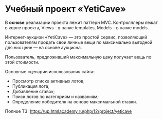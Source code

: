 # Учебный проект «YetiCave»

В **основе** реализации проекта лежит паттерн MVC.
Контролллеры лежат в корне проекта, Views - в папке templates, Models - в папке models.

Интернет-аукцион «YetiCave» — это простой сервис, позволяющий пользователям продать свои личные вещи по максимально выгодной для них цене — на основе аукциона.

Пользователь, предложивший максимальную цену получает вещь по этой стоимости.

Основные сценарии использования сайта:
- Просмотр списка активных лотов;
- Публикация лота;
- Добавление ставок;
- Поиск лотов по категориям и названиям;
- Определение победителя на основе максимальной ставки.

Полное ТЗ: https://up.htmlacademy.ru/php/12/project/yeticave
